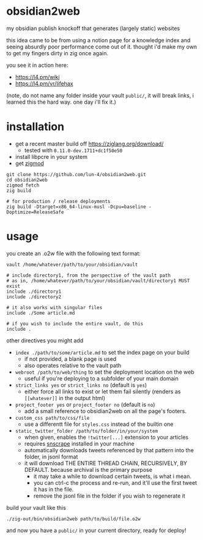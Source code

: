# obsidian2web

my obsidian publish knockoff that generates (largely static) websites

this idea came to be from using a notion page for a knowledge index and
seeing absurdly poor performance come out of it. thought i'd make my own to
get my fingers dirty in zig once again.

you see it in action here:
- https://l4.pm/wiki
- https://l4.pm/vr/lifehax

(note, do not name any folder inside your vault `public/`, it will break links,
i learned this the hard way. one day i'll fix it.)

# installation

- get a recent master build off https://ziglang.org/download/
  - tested with `0.11.0-dev.1711+dc1f50e50`
- install libpcre in your system
- get [zigmod](https://github.com/nektro/zigmod/releases)

```
git clone https://github.com/lun-4/obsidian2web.git
cd obsidian2web
zigmod fetch
zig build

# for production / release deployments
zig build -Dtarget=x86_64-linux-musl -Dcpu=baseline -Doptimize=ReleaseSafe
```

# usage

you create an .o2w file with the following text format:

```
vault /home/whatever/path/to/your/obsidian/vault

# include directory1, from the perspective of the vault path
# as in, /home/whatever/path/to/your/obsidian/vault/directory1 MUST exist
include ./directory1
include ./directory2

# it also works with singular files
include ./Some article.md

# if you wish to include the entire vault, do this
include .
```

other directives you might add

- `index ./path/to/some/article.md` to set the index page on your build
  - if not provided, a blank page is used
  - also operates relative to the vault path
- `webroot /path/to/web/thing` to set the deployment location on the web
  - useful if you're deploying to a subfolder of your main domain
- `strict_links yes` or `strict_links no` (default is `yes`)
  - either force all links to exist or let them fail silently (renders as `[[whatever]]` in the output html)
- `project_footer yes` or `project_footer no` (default is `no`)
  - add a small reference to obsidian2web on all the page's footers.
- `custom_css path/to/css/file`
  - use a differentt file for `styles.css` instead of the builtin one
- `static_twitter_folder /path/to/folder/in/your/system`
  - when given, enables the `!twitter[...]` extension to your articles
  - requires [snscrape](https://github.com/JustAnotherArchivist/snscrape) installed in your machine
  - automatically downloads tweets referenced by that pattern into the folder, in jsonl format
  - it will download THE ENTIRE THREAD CHAIN, RECURSIVELY, BY DEFAULT. because archival is the primary purpose
    - it may take a while to download certain tweets, is what i mean.
    - you can ctrl-c the process and re-run, and it'll use the first tweet it has in the file.
    - remove the jsonl file in the folder if you wish to regenerate it

build your vault like this

```
./zig-out/bin/obsidian2web path/to/build/file.o2w
```

and now you have a `public/` in your current directory, ready for deploy!
